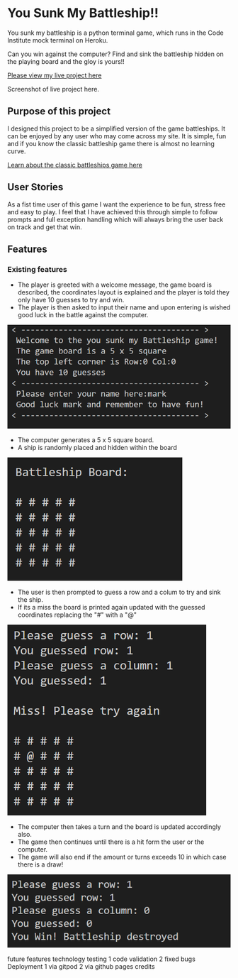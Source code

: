 # You Sunk My Battleship!!

You sunk my battleship is a python terminal game, which runs in the Code Institute mock terminal on Heroku. 

Can you win against the computer? Find and sink the battleship hidden on the playing board and the gloy is yours!!

[Please view my live project here]()

Screenshot of live project here.

## Purpose of this project

I designed this project to be a simplified version of the game battleships. It can be enjoyed by any user who may come across my site. It is simple, fun and if you know the classic battleship game there is almost no learning curve. 

[Learn about the classic battleships game here](https://en.wikipedia.org/wiki/Battleship_(game))

## User Stories

As a fist time user of this game I want the experience to be fun, stress free and easy to play. I feel that I have achieved this through simple to follow prompts and full exception handling which will always bring the user back on track and get that win.

## Features

### Existing features
* The player is greeted with a welcome message, the game board is described, the coordinates layout is explained and the player is told they only have 10 guesses to try and win. 
* The player is then asked to input their name and upon entering is wished good luck in the battle against the computer.

![Welcome message screenshot](screenshots/welcome_message_screenshot.PNG) 

* The computer generates a 5 x 5 square board.
* A ship is randomly placed and hidden within the board 

![Board screenshot](screenshots/playing_board_screenshot.PNG) 

* The user is then prompted to guess a row and a colum to try and sink the ship.
* If its a miss the board is printed again updated with the guessed coordinates replacing the "#" with a "@" 

![Player miss screenshot](screenshots/miss_screenshot.PNG)

* The computer then takes a turn and the board is updated accordingly also.
* The game then continues until there is a hit form the user or the computer.
* The game will also end if the amount or turns exceeds 10 in which case there is a draw!

![Player win screenshot](screenshots/player_win_screenshot.PNG)


future features
technology
testing
   1 code validation
   2 fixed bugs
Deployment
   1 via gitpod
   2 via github pages
credits
